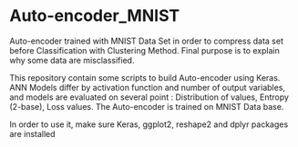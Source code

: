# Auto-encoder_MNIST
Auto-encoder trained with MNIST Data Set in order to compress data set before Classification with Clustering Method. Final purpose is to explain why some data are misclassified.

This repository contain some scripts to build Auto-encoder using Keras. ANN Models differ by activation function and number 
of output variables, and models are evaluated on several point : Distribution of values, Entropy (2-base), Loss values.
The Auto-encoder is trained on MNIST Data base.

In order to use it, make sure Keras, ggplot2, reshape2 and dplyr packages are installed
